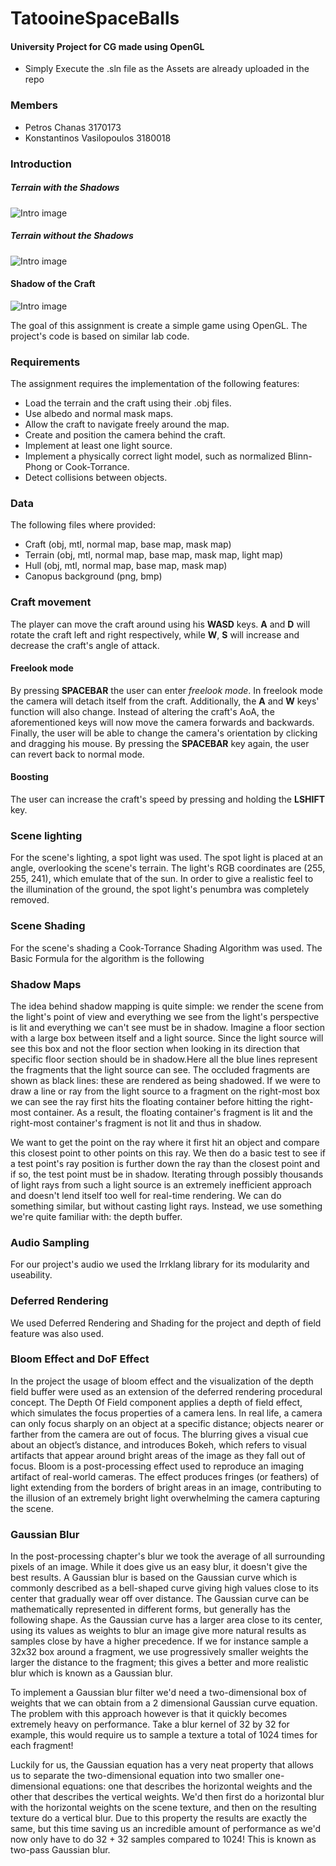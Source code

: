 # TatooineSpaceBalls
#### University Project for CG made using OpenGL

* Simply Execute the .sln file as the Assets are already uploaded in the repo

### Members

* Petros Chanas 3170173
* Konstantinos Vasilopoulos 3180018

### Introduction

##### Terrain with the Shadows
![Intro image](docs/wholeTerrain.png)

##### Terrain without the Shadows
![Intro image](docs/shadowsOut.png)

#### Shadow of the Craft
![Intro image](docs/craft.png)

The goal of this assignment is create a simple game using OpenGL. The project's code is based on similar lab code. 

### Requirements

The assignment requires the implementation of the following features:

* Load the terrain and the craft using their .obj files.
* Use albedo and normal mask maps.
* Allow the craft to navigate freely around the map.
* Create and position the camera behind the craft.
* Implement at least one light source.
* Implement a physically correct light model, such as normalized Blinn-Phong or Cook-Torrance.
* Detect collisions between objects.

### Data

The following files where provided:

* Craft (obj, mtl, normal map, base map, mask map)
* Terrain (obj, mtl, normal map, base map, mask map, light map)
* Hull (obj, mtl, normal map, base map, mask map)
* Canopus background (png, bmp)

### Craft movement

The player can move the craft around using his **WASD** keys. **A** and **D** will rotate the craft left and right respectively, while **W**, **S** will increase and decrease the craft's angle of attack.

#### Freelook mode

By pressing **SPACEBAR** the user can enter *freelook mode*. In freelook mode the camera will detach itself from the craft. Additionally, the **A** and **W** keys' function will also change. Instead of altering the craft's AoA, the aforementioned keys will now move the camera forwards and backwards. Finally, the user will be able to change the camera's orientation by clicking and dragging his mouse. By pressing the **SPACEBAR** key again, the user can revert back to normal mode.

#### Boosting

The user can increase the craft's speed by pressing and holding the **LSHIFT** key.

### Scene lighting

For the scene's lighting, a spot light was used. The spot light is placed at an angle, overlooking the scene's terrain. The light's RGB coordinates are (255, 255, 241), which emulate that of the sun. In order to give a realistic feel to the illumination of the ground, the spot light's penumbra was completely removed.

### Scene Shading

For the scene's shading a Cook-Torrance Shading Algorithm was used.
The Basic Formula for the algorithm is the following 


### Shadow Maps

The idea behind shadow mapping is quite simple: we render the scene from the light's point of view and everything we see from the light's perspective is lit and everything we can't see must be in shadow. Imagine a floor section with a large box between itself and a light source. Since the light source will see this box and not the floor section when looking in its direction that specific floor section should be in shadow.Here all the blue lines represent the fragments that the light source can see. The occluded fragments are shown as black lines: these are rendered as being shadowed. If we were to draw a line or ray from the light source to a fragment on the right-most box we can see the ray first hits the floating container before hitting the right-most container. As a result, the floating container's fragment is lit and the right-most container's fragment is not lit and thus in shadow.

We want to get the point on the ray where it first hit an object and compare this closest point to other points on this ray. We then do a basic test to see if a test point's ray position is further down the ray than the closest point and if so, the test point must be in shadow. Iterating through possibly thousands of light rays from such a light source is an extremely inefficient approach and doesn't lend itself too well for real-time rendering. We can do something similar, but without casting light rays. Instead, we use something we're quite familiar with: the depth buffer.

### Audio Sampling

For our project's audio we used the Irrklang library for its modularity and useability.

### Deferred Rendering

We used Deferred Rendering and Shading for the project
and depth of field feature was also used.

### Bloom Effect and DoF Effect

In the project the usage of bloom effect and the visualization of the depth field buffer were used as an extension of the deferred rendering procedural concept. The Depth Of Field component applies a depth of field effect, which simulates the focus properties of a camera lens. In real life, a camera can only focus sharply on an object at a specific distance; objects nearer or farther from the camera are out of focus. The blurring gives a visual cue about an object’s distance, and introduces Bokeh, which refers to visual artifacts that appear around bright areas of the image as they fall out of focus. Bloom is a post-processing effect used to reproduce an imaging artifact of real-world cameras. The effect produces fringes (or feathers) of light extending from the borders of bright areas in an image, contributing to the illusion of an extremely bright light overwhelming the camera capturing the scene.



### Gaussian Blur

In the post-processing chapter's blur we took the average of all surrounding pixels of an image. While it does give us an easy blur, it doesn't give the best results. A Gaussian blur is based on the Gaussian curve which is commonly described as a bell-shaped curve giving high values close to its center that gradually wear off over distance. The Gaussian curve can be mathematically represented in different forms, but generally has the following shape.
As the Gaussian curve has a larger area close to its center, using its values as weights to blur an image give more natural results as samples close by have a higher precedence. If we for instance sample a 32x32 box around a fragment, we use progressively smaller weights the larger the distance to the fragment; this gives a better and more realistic blur which is known as a Gaussian blur.

To implement a Gaussian blur filter we'd need a two-dimensional box of weights that we can obtain from a 2 dimensional Gaussian curve equation. The problem with this approach however is that it quickly becomes extremely heavy on performance. Take a blur kernel of 32 by 32 for example, this would require us to sample a texture a total of 1024 times for each fragment!

Luckily for us, the Gaussian equation has a very neat property that allows us to separate the two-dimensional equation into two smaller one-dimensional equations: one that describes the horizontal weights and the other that describes the vertical weights. We'd then first do a horizontal blur with the horizontal weights on the scene texture, and then on the resulting texture do a vertical blur. Due to this property the results are exactly the same, but this time saving us an incredible amount of performance as we'd now only have to do 32 + 32 samples compared to 1024! This is known as two-pass Gaussian blur.